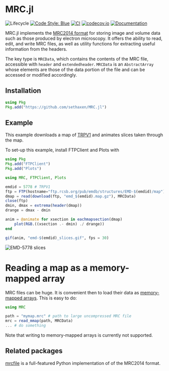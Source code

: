 # MRC.jl

![Lifecycle](https://img.shields.io/badge/lifecycle-experimental-orange.svg)<!--
![Lifecycle](https://img.shields.io/badge/lifecycle-maturing-blue.svg)
![Lifecycle](https://img.shields.io/badge/lifecycle-stable-green.svg)
![Lifecycle](https://img.shields.io/badge/lifecycle-retired-orange.svg)
![Lifecycle](https://img.shields.io/badge/lifecycle-archived-red.svg)
![Lifecycle](https://img.shields.io/badge/lifecycle-dormant-blue.svg) -->
[![Code Style: Blue](https://img.shields.io/badge/code%20style-blue-4495d1.svg)](https://github.com/invenia/BlueStyle)
[![CI](https://github.com/JuliaManifolds/Manifolds.jl/workflows/CI/badge.svg)](https://github.com/sethaxen/MRC.jl/actions?query=workflow%3ACI+branch%3Amaster)
[![codecov.io](http://codecov.io/github/sethaxen/MRC.jl/coverage.svg?branch=master)](http://codecov.io/github/sethaxen/MRC.jl?branch=master)
[![Documentation](https://img.shields.io/badge/docs-master-blue.svg)](https://sethaxen.github.io/MRC.jl/dev)

MRC.jl implements the [MRC2014 format](https://www.ccpem.ac.uk/mrc_format/mrc2014.php) for storing image and volume data such as those produced by electron microscopy.
It offers the ability to read, edit, and write MRC files, as well as utility functions for extracting useful information from the headers.

The key type is `MRCData`, which contains the contents of the MRC file, accessible with `header` and `extendedheader`.
`MRCData` is an `AbstractArray` whose elements are those of the data portion of the file and can be accessed or modified accordingly.

## Installation

```julia
using Pkg
Pkg.add("https://github.com/sethaxen/MRC.jl")
```

## Example

This example downloads a map of [TRPV1](https://www.emdataresource.org/EMD-5778) and animates slices taken through the map.

To set-up this example, install FTPClient and Plots with

```julia
using Pkg
Pkg.add("FTPClient")
Pkg.add("Plots")
```

```julia
using MRC, FTPClient, Plots

emdid = 5778 # TRPV1
ftp = FTP(hostname="ftp.rcsb.org/pub/emdb/structures/EMD-$(emdid)/map")
dmap = read(download(ftp, "emd_$(emdid).map.gz"), MRCData)
close(ftp)
dmin, dmax = extrema(header(dmap))
drange = dmax - dmin

anim = @animate for xsection in eachmapsection(dmap)
    plot(RGB.((xsection .- dmin) ./ drange))
end

gif(anim, "emd-$(emdid)_slices.gif", fps = 30)
```

![EMD-5778 slices](https://github.com/sethaxen/MRC.jl/blob/master/docs/src/assets/emd-5778_slices.gif)

# Reading a map as a memory-mapped array

MRC files can be huge.
It is convenient then to load their data as [memory-mapped arrays](https://docs.julialang.org/en/v1/stdlib/Mmap/).
This is easy to do:

```julia
using MRC

path = "mymap.mrc" # path to large uncompressed MRC file
mrc = read_mmap(path, MRCData)
... # do something
```

Note that writing to memory-mapped arrays is currently not supported.

## Related packages

[mrcfile](https://github.com/ccpem/mrcfile) is a full-featured Python implementation of of the MRC2014 format.
